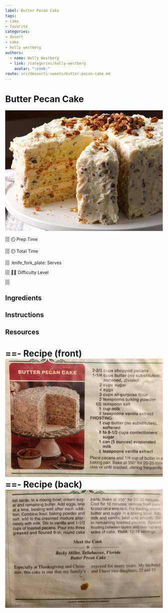 ```yaml
---
label: Butter Pecan Cake
tags:
- cake
- favorite
categories:
- desert
- cake
- holly westberg 
authors:
  - name: Holly Westberg
  - link: /categories/holly-westberg
    avatar: ":cook:"
route: src/desserts-sweets/butter-pecan-cake.md
---
```




# Butter Pecan Cake
![Also called baby shower cake by the Fulton family. Sweet, buttery, and nutty.](/static/banners/butter-pecan-cake.jpg)

||| :timer_clock: Prep Time
 
||| :timer_clock: Total Time

||| :knife_fork_plate: Serves

||| :cook: Difficulty Level

|||

## Ingredients

## Instructions

## Resources
==- Recipe (front)
![](/static/recipes/butter-pecan-cake-front.jpg)
==- Recipe (back)
![](/static/recipes/butter-pecan-cake-back.jpg)
===
